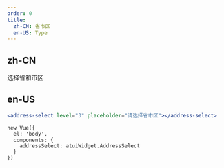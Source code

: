 ```yaml
---
order: 0
title:
  zh-CN: 省市区
  en-US: Type
---
```


## zh-CN
选择省和市区

## en-US


````jsx
<address-select level="3" placeholder="请选择省市区"></address-select>
````

````vue-script
new Vue({
  el: 'body',
  components: {
    addressSelect: atuiWidget.AddressSelect
  }
})
````
